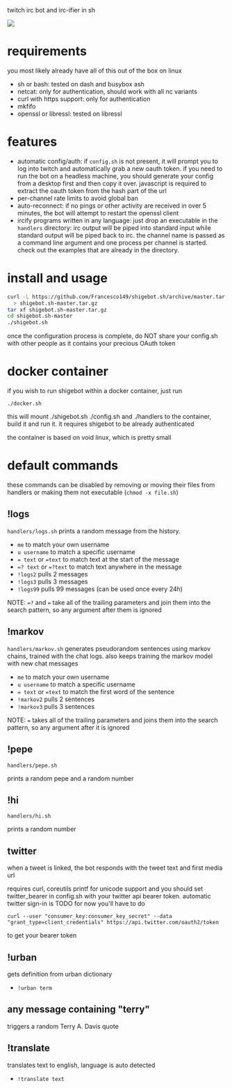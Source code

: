 twitch irc bot and irc-ifier in sh

![](https://i.imgur.com/7jWcjia.gif)

# requirements
you most likely already have all of this out of the box on linux
* sh or bash: tested on dash and busybox ash
* netcat: only for authentication, should work with all nc variants
* curl with https support: only for authentication
* mkfifo
* openssl or libressl: tested on libressl

# features
* automatic config/auth: if ```config.sh``` is not present, it will prompt
  you to log into twitch and automatically grab a new oauth token.
  if you need to run the bot on a headless machine, you should
  generate your config from a desktop first and then copy it over.
  javascript is required to extract the oauth token from the hash part
  of the url
* per-channel rate limits to avoid global ban
* auto-reconnect: if no pings or other activity are received in over 5
  minutes, the bot will attempt to restart the openssl client
* ircify programs written in any language: just drop an executable in
  the ```handlers``` directory: irc output will be piped into standard
  input while standard output will be piped back to irc. the channel name
  is passed as a command line argument and one process per channel is
  started. check out the examples that are already in the directory.

# install and usage
```sh
curl -L https://github.com/Francesco149/shigebot.sh/archive/master.tar.gz \
  > shigebot.sh-master.tar.gz
tar xf shigebot.sh-master.tar.gz
cd shigebot.sh-master
./shigebot.sh
```

once the configuration process is complete, do NOT share your config.sh
with other people as it contains your precious OAuth token

# docker container
if you wish to run shigebot within a docker container, just run

```
./docker.sh
```

this will mount ./shigebot.sh ./config.sh and ./handlers to the
container, build it and run it. it requires shigebot to be already
authenticated

the container is based on void linux, which is pretty small

# default commands
these commands can be disabled by removing or moving their files from
handlers or making them not executable (```chmod -x file.sh```)

## !logs
```handlers/logs.sh```
prints a random message from the history.
* ```me``` to match your own username
* ```u username``` to match a specific username
* ```= text``` or ```=text``` to match text at the start of the message
* ```=? text``` or ```=?text``` to match text anywhere in the message
* ```!logs2``` pulls 2 messages
* ```!logs3``` pulls 3 messages
* ```!logs99``` pulls 99 messages (can be used once every 24h)

NOTE: ```=?``` and ```=``` take all of the trailing parameters and
join them into the search pattern, so any argument after them is
ignored

## !markov
```handlers/markov.sh```
generates pseudorandom sentences using markov chains, trained with the
chat logs. also keeps training the markov model with new chat messages
* ```me``` to match your own username
* ```u username``` to match a specific username
* ```= text``` or ```=text``` to match the first word of the sentence
* ```!markov2``` pulls 2 sentences
* ```!markov3``` pulls 3 sentences

NOTE: ```=``` takes all of the trailing parameters and joins them into the
search pattern, so any argument after it is ignored

## !pepe
```handlers/pepe.sh```

prints a random pepe and a random number

## !hi
```handlers/hi.sh```

prints a random number

## twitter
when a tweet is linked, the bot responds with the tweet text and
first media url

requires curl, coreutils printf for unicode support and you should
set twitter_bearer in config.sh with your twitter api bearer
token. automatic twitter sign-in is TODO for now you'll have to do

```
curl --user "consumer_key:consumer_key_secret" --data "grant_type=client_credentials" https://api.twitter.com/oauth2/token
```

to get your bearer token

## !urban
gets definition from urban dictionary

* ```!urban term```

## any message containing "terry"
triggers a random Terry A. Davis quote

## !translate
translates text to english, language is auto detected

* ```!translate text```
